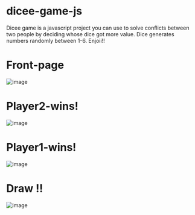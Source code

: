 # dicee-game-js
Dicee game is a javascript project you can use to solve conflicts between two people by deciding whose dice got more value. Dice generates numbers randomly between 1-6. Enjoii!!

# Front-page
![image](https://user-images.githubusercontent.com/87377535/199215645-81f6ae4d-12de-46b6-aedd-2354f9a821ce.png)

# Player2-wins!
![image](https://user-images.githubusercontent.com/87377535/199215722-a42eaaa6-e65d-4c2d-b5b6-4154b65ce969.png)

# Player1-wins!
![image](https://user-images.githubusercontent.com/87377535/199215816-97be6d59-b900-451a-877c-b458d2a0a72e.png)

# Draw !!
![image](https://user-images.githubusercontent.com/87377535/199216124-4fe9b3e0-e663-446c-bb9d-845aa70d22a5.png)

